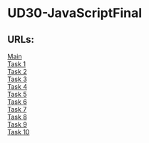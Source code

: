 # UD30-JavaScriptFinal

## URLs:

[Main](https://marccudi.github.io/UD30-JavaScript/)<br>
[Task 1](https://marccudi.github.io/UD30-JavaScriptFinal/Task1)<br>
[Task 2](https://marccudi.github.io/UD30-JavaScriptFinal/Task2)<br>
[Task 3](https://marccudi.github.io/UD30-JavaScriptFinal/Task3)<br>
[Task 4](https://marccudi.github.io/UD30-JavaScriptFinal/Task4)<br>
[Task 5](https://marccudi.github.io/UD30-JavaScriptFinal/Task5)<br>
[Task 6](https://marccudi.github.io/UD30-JavaScriptFinal/Task6)<br>
[Task 7](https://marccudi.github.io/UD30-JavaScriptFinal/Task7)<br>
[Task 8](https://marccudi.github.io/UD30-JavaScriptFinal/Task8)<br>
[Task 9](https://marccudi.github.io/UD30-JavaScriptFinal/Task9)<br>
[Task 10](https://marccudi.github.io/UD30-JavaScriptFinal/Task10)
